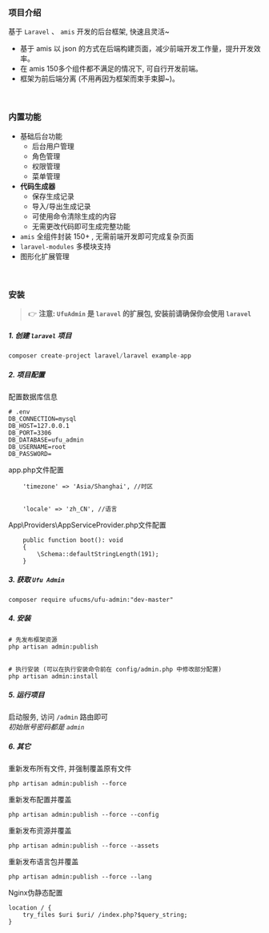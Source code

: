 
### 项目介绍

基于 `Laravel` 、 `amis` 开发的后台框架, 快速且灵活~

- 基于 amis 以 json 的方式在后端构建页面，减少前端开发工作量，提升开发效率。
- 在 amis 150多个组件都不满足的情况下, 可自行开发前端。
- 框架为前后端分离 (不用再因为框架而束手束脚~)。

<br>

### 内置功能

- 基础后台功能
    - 后台用户管理
    - 角色管理
    - 权限管理
    - 菜单管理
- **代码生成器**
    - 保存生成记录
    - 导入/导出生成记录
    - 可使用命令清除生成的内容
    - 无需更改代码即可生成完整功能
- `amis` 全组件封装 150+ , 无需前端开发即可完成复杂页面
- `laravel-modules` 多模块支持
- 图形化扩展管理

<br>

### 安装

> 👉 __注意: `UfuAdmin` 是 `laravel` 的扩展包, 安装前请确保你会使用 `laravel`__

##### 1. 创建 `laravel` 项目

```php
composer create-project laravel/laravel example-app
```

##### 2. 项目配置

配置数据库信息
```dotenv
# .env
DB_CONNECTION=mysql
DB_HOST=127.0.0.1
DB_PORT=3306
DB_DATABASE=ufu_admin
DB_USERNAME=root
DB_PASSWORD=
```


app.php文件配置

```shell
    'timezone' => 'Asia/Shanghai', //时区


    'locale' => 'zh_CN', //语言
```


App\Providers\AppServiceProvider.php文件配置

```shell
    public function boot(): void
    {
        \Schema::defaultStringLength(191);
    }
```

##### 3. 获取 `Ufu Admin`

```shell
composer require ufucms/ufu-admin:"dev-master"
```

##### 4. 安装

```shell
# 先发布框架资源
php artisan admin:publish


# 执行安装 (可以在执行安装命令前在 config/admin.php 中修改部分配置)
php artisan admin:install
```

##### 5. 运行项目

启动服务, 访问 `/admin` 路由即可 <br>
_初始账号密码都是 `admin`_


##### 6. 其它

重新发布所有文件, 并强制覆盖原有文件

```shell
php artisan admin:publish --force

```

重新发布配置并覆盖

```shell
php artisan admin:publish --force --config

```

重新发布资源并覆盖

```shell
php artisan admin:publish --force --assets

```

重新发布语言包并覆盖

```shell
php artisan admin:publish --force --lang

```

Nginx伪静态配置
```shell
location / {
    try_files $uri $uri/ /index.php?$query_string;
}

```
<br>
